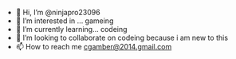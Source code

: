 - 👋 Hi, I’m @ninjapro23096
- 👀 I’m interested in ... gameing
- 🌱 I’m currently learning... codeing
- 💞️ I’m looking to collaborate on codeing because i am new to this
- 📫 How to reach me cgamber@2014.gmail.com

<!---
ninjapro23096/ninjapro23096 is a ✨ special ✨ repository because its `README.md` (this file) appears on your GitHub profile.
You can click the Preview link to take a look at your changes.
--->
